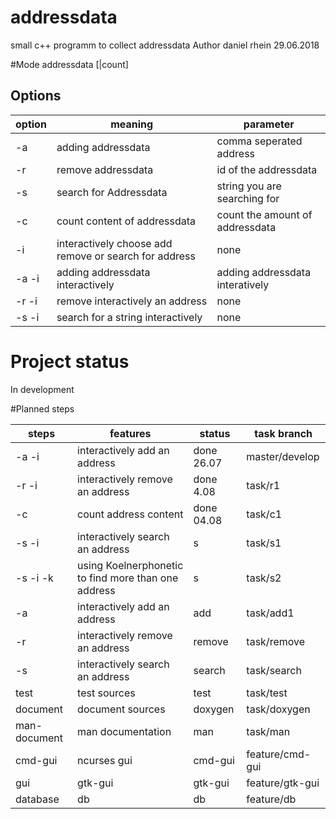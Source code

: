 # addressdata
small c++ programm to collect addressdata 
Author daniel rhein 29.06.2018

#Mode
addressdata <options> [<addressdata>|count]

## Options

| option | meaning | parameter |
|---|---|---|
| -a     | adding addressdata | comma seperated address|
| -r     | remove addressdata | id of the addressdata |
| -s     | search for Addressdata | string you are searching for|
| -c     | count content of addressdata | count the amount of addressdata |
| -i     | interactively choose add remove or search for address | none|
| -a -i  | adding addressdata interactively | adding addressdata interatively |
| -r -i | remove interactively an address| none|
| -s -i | search for a string interactively | none |
    
# Project status
In development

#Planned steps

| steps | features | status | task branch|
|---|---|---|---|
| -a -i | interactively add an address | done 26.07 | master/develop |
| -r -i | interactively remove an address | done 4.08 | task/r1 |
| -c    | count address content | done 04.08 | task/c1 |
| -s -i | interactively search an address | s | task/s1 |
| -s -i -k | using Koelnerphonetic to find more than one address | s | task/s2 | 
| -a | interactively add an address | add | task/add1 |
| -r | interactively remove an address | remove | task/remove |
| -s | interactively search an address | search | task/search |
| test | test sources | test |task/test|
| document | document sources | doxygen | task/doxygen | 
| man-document | man documentation | man | task/man |
| cmd-gui | ncurses gui | cmd-gui | feature/cmd-gui |
| gui | gtk-gui | gtk-gui | feature/gtk-gui |
| database| db | db | feature/db |